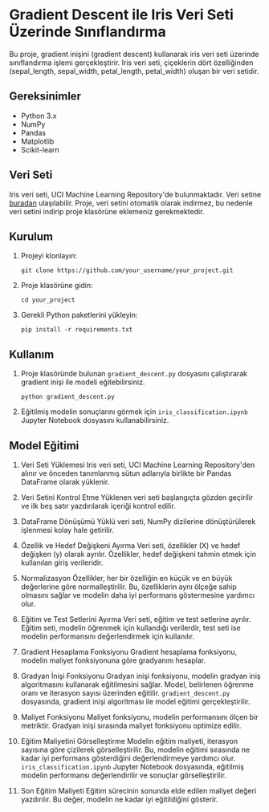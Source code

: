 # Gradient Descent ile Iris Veri Seti Üzerinde Sınıflandırma

Bu proje, gradient inişini (gradient descent) kullanarak iris veri seti üzerinde sınıflandırma işlemi gerçekleştirir. Iris veri seti, çiçeklerin dört özelliğinden (sepal_length, sepal_width, petal_length, petal_width) oluşan bir veri setidir. 

## Gereksinimler

- Python 3.x
- NumPy
- Pandas
- Matplotlib
- Scikit-learn

## Veri Seti

Iris veri seti, UCI Machine Learning Repository'de bulunmaktadır. Veri setine [buradan](https://archive.ics.uci.edu/ml/machine-learning-databases/iris/iris.data) ulaşılabilir. Proje, veri setini otomatik olarak indirmez, bu nedenle veri setini indirip proje klasörüne eklemeniz gerekmektedir.

## Kurulum

1. Projeyi klonlayın:

    ```
    git clone https://github.com/your_username/your_project.git
    ```

2. Proje klasörüne gidin:

    ```
    cd your_project
    ```

3. Gerekli Python paketlerini yükleyin:

    ```
    pip install -r requirements.txt
    ```

## Kullanım

1. Proje klasöründe bulunan `gradient_descent.py` dosyasını çalıştırarak gradient inişi ile modeli eğitebilirsiniz.

    ```
    python gradient_descent.py
    ```

2. Eğitilmiş modelin sonuçlarını görmek için `iris_classification.ipynb` Jupyter Notebook dosyasını kullanabilirsiniz.

## Model Eğitimi


1. Veri Seti Yüklemesi
Iris veri seti, UCI Machine Learning Repository'den alınır ve önceden tanımlanmış sütun adlarıyla birlikte bir Pandas DataFrame olarak yüklenir.

2. Veri Setini Kontrol Etme
Yüklenen veri seti başlangıçta gözden geçirilir ve ilk beş satır yazdırılarak içeriği kontrol edilir.

3. DataFrame Dönüşümü
Yüklü veri seti, NumPy dizilerine dönüştürülerek işlenmesi kolay hale getirilir.

4. Özellik ve Hedef Değişkeni Ayırma
Veri seti, özellikler (X) ve hedef değişken (y) olarak ayrılır. Özellikler, hedef değişkeni tahmin etmek için kullanılan giriş verileridir.

5. Normalizasyon
Özellikler, her bir özelliğin en küçük ve en büyük değerlerine göre normalleştirilir. Bu, özelliklerin aynı ölçeğe sahip olmasını sağlar ve modelin daha iyi performans göstermesine yardımcı olur.

6. Eğitim ve Test Setlerini Ayırma
Veri seti, eğitim ve test setlerine ayrılır. Eğitim seti, modelin öğrenmek için kullandığı verilerdir, test seti ise modelin performansını değerlendirmek için kullanılır.

7. Gradient Hesaplama Fonksiyonu
Gradient hesaplama fonksiyonu, modelin maliyet fonksiyonuna göre gradyanını hesaplar.

8. Gradyan İnişi Fonksiyonu
Gradyan inişi fonksiyonu, modelin gradyan iniş algoritmasını kullanarak eğitilmesini sağlar. Model, belirlenen öğrenme oranı ve iterasyon sayısı üzerinden eğitilir.
 `gradient_descent.py` dosyasında, gradient inişi algoritması ile model eğitimi gerçekleştirilir.

9. Maliyet Fonksiyonu
Maliyet fonksiyonu, modelin performansını ölçen bir metriktir. Gradyan inişi sırasında maliyet fonksiyonu optimize edilir.

10. Eğitim Maliyetini Görselleştirme
    Modelin eğitim maliyeti, iterasyon sayısına göre çizilerek görselleştirilir. Bu, modelin eğitimi sırasında ne kadar iyi performans gösterdiğini değerlendirmeye yardımcı olur.
 `iris_classification.ipynb` Jupyter Notebook dosyasında, eğitilmiş modelin performansı değerlendirilir ve sonuçlar görselleştirilir.

11. Son Eğitim Maliyeti
Eğitim sürecinin sonunda elde edilen maliyet değeri yazdırılır. Bu değer, modelin ne kadar iyi eğitildiğini gösterir.

